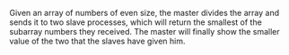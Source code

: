 Given an array of numbers of even size, the master divides the array and sends it to two slave processes, which will return the smallest of the subarray numbers they received. The master will finally show the smaller value of the two that the slaves have given him.
